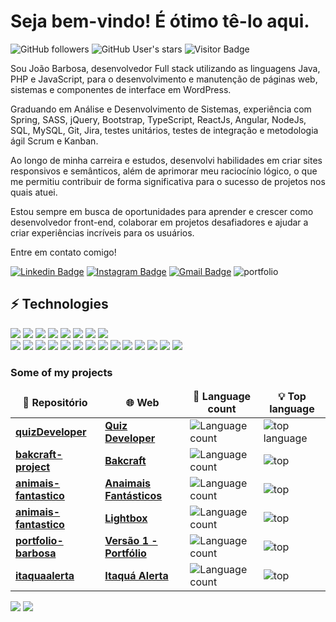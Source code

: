 <h1>Seja bem-vindo! É ótimo tê-lo aqui.</h1>

![GitHub followers](https://img.shields.io/github/followers/JoaoSBarbosa)
![GitHub User's stars](https://img.shields.io/github/stars/JoaoSBarbosa)
![Visitor Badge](https://visitor-badge.laobi.icu/badge?page_id=JoaoSBarbosa.JoaoSBarbosa)

Sou João Barbosa, desenvolvedor Full stack utilizando as linguagens Java, PHP e JavaScript, para o desenvolvimento e manutenção de páginas web, sistemas e componentes de interface em WordPress.

Graduando em Análise e Desenvolvimento de Sistemas, experiência com Spring, SASS, jQuery, Bootstrap, TypeScript, ReactJs, Angular, NodeJs, SQL, MySQL, Git, Jira, testes unitários, testes de integração e metodologia ágil Scrum e Kanban. 

Ao longo de minha carreira e estudos, desenvolvi habilidades em criar sites responsivos e semânticos, além de aprimorar meu raciocínio lógico, o que me permitiu contribuir de forma significativa para o sucesso de projetos nos quais atuei.

Estou sempre em busca de oportunidades para aprender e crescer como desenvolvedor front-end, colaborar em projetos desafiadores e ajudar a criar experiências incríveis para os usuários.

Entre em contato comigo!

[![Linkedin Badge](https://img.shields.io/badge/-devjbarbosa-blue?style=flat-square&logo=Linkedin&logoColor=white&link=https://www.linkedin.com/in/devjbarbosa/)](https://www.linkedin.com/in/devjbarbosa/)
[![Instagram Badge](https://img.shields.io/badge/-@JOAO_SBX-purple?style=flat-square&logo=instagram&logoColor=white&link=https://instagram.com/joao_sbx/)](https://instagram.com/joao_sbx)
[![Gmail Badge](https://img.shields.io/badge/-contato.jsbarbosa@gmail.com-c14438?style=flat-square&logo=Gmail&logoColor=white&link=mailto:contato.jsbarbosa@gmail.com)](mailto:contato.jsbarbosa@gmail.com)
![portfolio](https://img.shields.io/website?url=https://joaosbarbosa.com.br/)


## ⚡ Technologies

<div align="left">

<img src="https://img.shields.io/badge/Java-ED8B00?style=for-the-badge&logo=openjdk&logoColor=white"/>
<img src="https://img.shields.io/badge/Spring-6DB33F?style=for-the-badge&logo=spring&logoColor=white"/>
<img src="https://img.shields.io/badge/MySQL-316192?style=for-the-badge&logo=mysql&logoColor=white"/>
<img src="https://img.shields.io/badge/PHP-777BB4?style=for-the-badge&logo=php&logoColor=white"/>
<img src="https://img.shields.io/badge/HTML-e06b12?style=for-the-badge&logo=html5&logoColor=white" />
<img src="https://img.shields.io/badge/CSS-1283e0?&style=for-the-badge&logo=css3&logoColor=white" />
<img src="https://img.shields.io/badge/JavaScript-F7DF1E?style=for-the-badge&logo=javascript&logoColor=414141" />
<img src="https://img.shields.io/badge/Node.js-43853D?style=for-the-badge&logo=node.js&logoColor=white"/> <br/>
<img src="https://img.shields.io/badge/TypeScript-007ACC?style=for-the-badge&logo=typescript&logoColor=white"/>
<img src="https://img.shields.io/badge/React-414141?style=for-the-badge&logo=react&logoColor=61DAFB" />
<img src="https://img.shields.io/badge/React_Native-414141?style=for-the-badge&logo=react&logoColor=61DAFB"/>
<img src="https://img.shields.io/badge/SQLite-07405E?style=for-the-badge&logo=sqlite&logoColor=white" />
<img src="https://img.shields.io/badge/Linux-FCC624?style=for-the-badge&logo=linux&logoColor=black"/>
<img src="https://img.shields.io/badge/Wordpress-21759B?style=for-the-badge&logo=wordpress&logoColor=white" />
<img src="https://img.shields.io/badge/Tailwind_CSS-38B2AC?style=for-the-badge&logo=tailwind-css&logoColor=white"/>
<img src="https://img.shields.io/badge/Bootstrap-563D7C?style=for-the-badge&logo=bootstrap&logoColor=white"/>
<img src="https://img.shields.io/badge/Google%20Analytics-E37400?style=for-the-badge&logo=google%20analytics&logoColor=white" />
<img src="https://img.shields.io/badge/hotjar-FD3A5C?style=for-the-badge&logo=hotjar&logoColor=white"/>
<img src="https://img.shields.io/badge/Figma-F24E1E?style=for-the-badge&logo=figma&logoColor=white" />
<img src="https://img.shields.io/badge/Eclipse-2C2255?style=for-the-badge&logo=eclipse&logoColor=white"/>
<img src="https://img.shields.io/badge/Visual_Studio_Code-0078D4?style=for-the-badge&logo=visual%20studio%20code&logoColor=white" />
<img src="https://img.shields.io/badge/Microsoft_Office-D83B01?style=for-the-badge&logo=microsoft-office&logoColor=white"/>

</div>


<h3>Some of my projects</h3>
<table>
  <thead align="center">
   <tr border="none">
    <td><b>🔗 Repositório</b></td>
    <td><b>🌐 Web</b></td>
    <td><b>📝 Language count</b></td>
    <td><b>💡 Top language</b></td>
  </tr>
  </thead>
  <tbody>
    <tr>
      <td><a href="https://github.com/JoaoSBarbosa/quizDeveloper/tree/main"><b>quizDeveloper</b></a></td>
      <td><a href="https://quizdeveloper.vercel.app/"><b>Quiz Developer</b></a></td>
      <td><img alt="Language count" src="https://img.shields.io/github/languages/count/JoaoSBarbosa/quizDeveloper"/></td>
      <td><img alt="top language" src="https://img.shields.io/github/languages/top/JoaoSBarbosa/quizDeveloper"/></td>
    </tr>
	  <tr>
      <td><a href="https://github.com/JoaoSBarbosa/bakcraft-project/tree/main"><b>bakcraft-project</b></a></td>
      <td><a href="https://bikcraft.joaosbarbosa.com.br/"><b>Bakcraft</b></a></td>
      <td><img alt="Language count" src="https://img.shields.io/github/languages/count/JoaoSBarbosa/bakcraft-project"/></td>
      <td><img alt="top" src="https://img.shields.io/github/languages/top/JoaoSBarbosa/bakcraft-project"/></td>
    </tr>
    <tr>
      <td><a href="https://github.com/JoaoSBarbosa/animais-fantastico"><b>animais-fantastico</b></a></td>
      <td><a href="https://joaosbarbosa.github.io/animais-fantastico/"><b>Anaimais Fantásticos</b></a></td>
      <td><img alt="Language count" src="https://img.shields.io/github/languages/count/JoaoSBarbosa/animais-fantastico"/></td>
      <td><img alt="top" src="https://img.shields.io/github/languages/top/JoaoSBarbosa/animais-fantastico"/></td>
    </tr>
   <tr>
      <td><a href="https://github.com/JoaoSBarbosa/animais-fantastico"><b>animais-fantastico</b></a></td>
      <td><a href="https://joaosbarbosa.github.io/lightbox/"><b>Lightbox</b></a></td>
      <td><img alt="Language count" src="https://img.shields.io/github/languages/count/JoaoSBarbosa/lightbox"/></td>
      <td><img alt="top" src="https://img.shields.io/github/languages/top/JoaoSBarbosa/lightbox"/></td>
    </tr>
   <tr>
      <td><a href="https://github.com/JoaoSBarbosa/portfolio-barbosao"><b>portfolio-barbosa</b></a></td>
      <td><a href="https://joaosbarbosa.github.io/lightbox/"><b>Versão 1 - Portfólio</b></a></td>
      <td><img alt="Language count" src="https://img.shields.io/github/languages/count/JoaoSBarbosa/portfolio-barbosa"/></td>
      <td><img alt="top" src="https://img.shields.io/github/languages/top/JoaoSBarbosa/portfolio-barbosa"/></td>
    </tr>
    <tr>
      <td><a href="https://github.com/JoaoSBarbosa/itaquaalerta"><b>itaquaalerta</b></a></td>
      <td><a href="https://itaquaalerta.joaosbarbosa.com.br/"><b>Itaquá Alerta</b></a></td>
      <td><img alt="Language count" src="https://img.shields.io/github/languages/count/JoaoSBarbosa/itaquaalerta"/></td>
      <td><img alt="top" src="https://img.shields.io/github/languages/top/JoaoSBarbosa/itaquaalerta"/></td>
    </tr>
  </tbody>
</table>

<div align="left">
    <img src="https://github-readme-stats.vercel.app/api?username=JoaoSBarbosa&show_icons=true&theme=gotham" />   
    <img src="https://github-readme-stats.vercel.app/api/top-langs/?username=JoaoSBarbosa&theme=blue-green"/>
</div>

<br />
